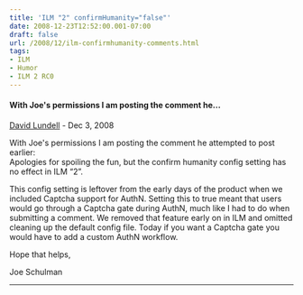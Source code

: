 ```yaml
---
title: 'ILM "2" confirmHumanity="false"'
date: 2008-12-23T12:52:00.001-07:00
draft: false
url: /2008/12/ilm-confirmhumanity-comments.html
tags: 
- ILM
- Humor
- ILM 2 RC0
---
```


#### With Joe's permissions I am posting the comment he...
[David Lundell](https://www.blogger.com/profile/17202883653808140101 "noreply@blogger.com") - <time datetime="2008-12-31T08:24:00.000-07:00">Dec 3, 2008</time>

With Joe's permissions I am posting the comment he attempted to post earlier:  
Apologies for spoiling the fun, but the confirm humanity config setting has no effect in ILM “2”.  
  
This config setting is leftover from the early days of the product when we included Captcha support for AuthN. Setting this to true meant that users would go through a Captcha gate during AuthN, much like I had to do when submitting a comment. We removed that feature early on in ILM and omitted cleaning up the default config file. Today if you want a Captcha gate you would have to add a custom AuthN workflow.  
  
Hope that helps,  
  
Joe Schulman
<hr />
